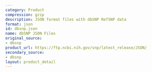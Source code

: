 ```yaml
---
category: Product
compression: gzip
description: JSON format files with dbSNP RefSNP data
format: json
id: dbsnp.json
name: dbSNP JSON Files
original_source:
- dbsnp
product_url: https://ftp.ncbi.nih.gov/snp/latest_release/JSON/
secondary_source:
- dbsnp
layout: product_detail
---
```

